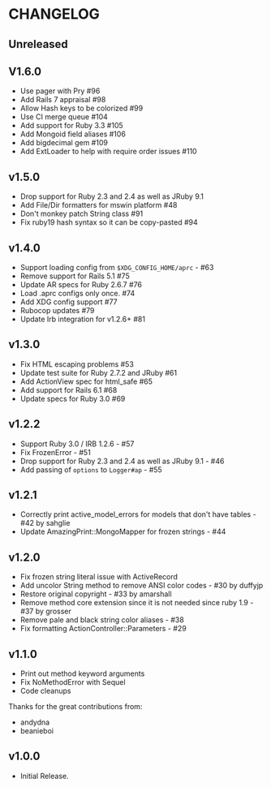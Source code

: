 # CHANGELOG

## Unreleased

## V1.6.0

- Use pager with Pry #96
- Add Rails 7 appraisal #98
- Allow Hash keys to be colorized #99
- Use CI merge queue #104
- Add support for Ruby 3.3 #105
- Add Mongoid field aliases #106
- Add bigdecimal gem #109
- Add ExtLoader to help with require order issues #110

## v1.5.0

- Drop support for Ruby 2.3 and 2.4 as well as JRuby 9.1
- Add File/Dir formatters for mswin platform #48
- Don't monkey patch String class #91
- Fix ruby19 hash syntax so it can be copy-pasted #94

## v1.4.0

- Support loading config from `$XDG_CONFIG_HOME/aprc` - #63
- Remove support for Rails 5.1 #75
- Update AR specs for Ruby 2.6.7 #76
- Load .aprc configs only once. #74
- Add XDG config support #77
- Rubocop updates #79
- Update Irb integration for v1.2.6+ #81

## v1.3.0

- Fix HTML escaping problems #53
- Update test suite for Ruby 2.7.2 and JRuby #61
- Add ActionView spec for html_safe #65
- Add support for Rails 6.1 #68
- Update specs for Ruby 3.0 #69

## v1.2.2

- Support Ruby 3.0 / IRB 1.2.6 - #57
- Fix FrozenError - #51
- Drop support for Ruby 2.3 and 2.4 as well as JRuby 9.1 - #46
- Add passing of `options` to `Logger#ap` - #55

## v1.2.1

- Correctly print active_model_errors for models that don't have tables - #42 by sahglie
- Update AmazingPrint::MongoMapper for frozen strings - #44

## v1.2.0

- Fix frozen string literal issue with ActiveRecord
- Add uncolor String method to remove ANSI color codes - #30 by duffyjp
- Restore original copyright - #33 by amarshall
- Remove method core extension since it is not needed since ruby 1.9 - #37 by grosser
- Remove pale and black string color aliases - #38
- Fix formatting ActionController::Parameters - #29

## v1.1.0

- Print out method keyword arguments
- Fix NoMethodError with Sequel
- Code cleanups

Thanks for the great contributions from:

- andydna
- beanieboi

## v1.0.0

- Initial Release.
